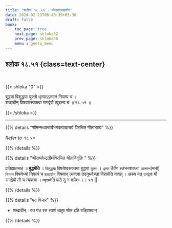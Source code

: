 ```yaml
---
title: "श्लोक १८.५१ - मोक्षसंन्यसयोग"
date: 2024-02-23T06:40:39+05:30
draft: false
book:
    toc_page: true
    next_page: shloka52
    prev_page: shloka50
    menu : geeta_menu
---
```


## श्लोक १८.५१ {class=text-center}

<br/>

{{< shloka  "0"  >}}

बुद्ध्या विशुद्धया युक्तो धृत्याऽऽत्मानं नियम्य च ।  
शब्दादीन् विषयांस्त्यक्त्वा रागद्वेषौ व्युदस्य च ॥ १८.५१ ॥

{{< /shloka >}}

---


{{% details "श्रीमन्मध्वाचार्यभगवत्पादाचर्य विरचित  गीताभाष्य" %}}

*Refer to १८.५०*

{{% /details %}}



{{% details "श्रीराघवेन्द्रतीर्थविरचित गीताविवृतिः " %}}

प्रतिज्ञातमाह ॥ **बुद्ध्येति** । `विशुद्धया` विषयेष्वसक्तया बुद्धया `युक्तः` ।
`धृत्या` धैर्येण स्तंभनशक्त्या `आत्मानं`(मनो) `नियम्य` विषयेभ्यो निवर्त्य च
`शब्दादीन्‌` विषयान्‌ त्यक्त्वा तदनुभवेच्छां विहायेति यावत्‌ । अस्य यत् `रागद्वेषौ` यौ
रागद्वेषौ तौ च त्यक्त्वा । `व्युदस्ये`ति पाठे तु न क्लेशः ।। ५१ ||


{{% /details %}}



{{% details "पद विचार" %}}

- शब्दादीन्‌ : रुप गंध रस स्पर्श चक्षुष श्रोत्र इति षड्विषयान्‌

{{% /details %}}
